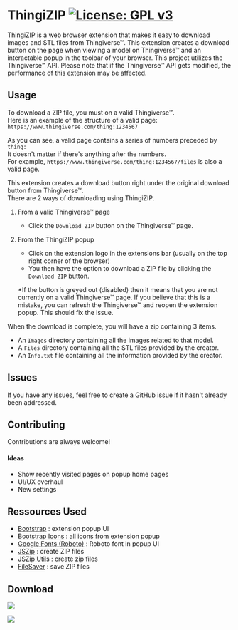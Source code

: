 # ThingiZIP [![License: GPL v3](https://img.shields.io/badge/License-GPLv3-blue.svg)](https://www.gnu.org/licenses/gpl-3.0) 
ThingiZIP is a web browser extension that makes it easy to download images and STL files from Thingiverse™. This extension creates a download button on the page when viewing a model on Thingiverse™ and an interactable popup in the toolbar of your browser. This project utilizes the Thingiverse™ API. Please note that if the Thingiverse™ API gets modified, the performance of this extension may be affected.



## Usage
To download a ZIP file, you must on a valid Thingiverse™.  
Here is an example of the structure of a valid page: `https://www.thingiverse.com/thing:1234567`  

As you can see, a valid page contains a series of numbers preceded by `thing:`  
It doesn't matter if there's anything after the numbers.  
For example, `https://www.thingiverse.com/thing:1234567/files` is also a valid page.  

This extension creates a download button right under the original download button from Thingiverse™.  
There are 2 ways of downloading using ThingiZIP.

1. From a valid Thingiverse™ page
    - Click the `Download ZIP` button on the Thingiverse™ page.
2. From the ThingiZIP popup
    - Click on the extension logo in the extensions bar (usually on the top right corner of the browser)
    - You then have the option to download a ZIP file by clicking the `Download ZIP` button. 
    
    *If the button is greyed out (disabled) then it means that you are not currently on a valid Thingiverse™ page. If you believe that this is a mistake, you can refresh the Thingiverse™ and reopen the extension popup. This should fix the issue.

When the download is complete, you will have a zip containing 3 items.
- An `Images` directory containing all the images related to that model.
- A `Files` directory containing all the STL files provided by the creator. 
- An `Info.txt` file containing all the information provided by the creator.

## Issues

If you have any issues, feel free to create a GitHub issue if it hasn't already been addressed.


## Contributing

Contributions are always welcome!

#### Ideas

- Show recently visited pages on popup home pages
- UI/UX overhaul
- New settings


## Ressources Used
- [Bootstrap](https://getbootstrap.com/) : extension popup UI
- [Bootstrap Icons](https://icons.getbootstrap.com/) : all icons from extension popup
- [Google Fonts (Roboto)](https://fonts.google.com/specimen/Roboto?query=roboto) : Roboto font in popup UI
- [JSZip](https://stuk.github.io/jszip/) : create ZIP files
- [JSZip Utils](https://github.com/Stuk/jszip-utils) : create zip files
- [FileSaver](https://github.com/eligrey/FileSaver.js/) : save ZIP files 
## Download

[![ ](assets/store/chrome.png)](http://google.com/)

[![ ](assets/store/firefox.png)](http://firefox.com/)
